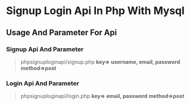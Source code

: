 # Signup Login Api In Php With Mysql

## Usage And Parameter For Api

### Signup Api And Parameter

> phpsignuploginapi/signup.php
**key=> username, email, password**
**method=>post**

### Login Api And Parameter
> phpsignuploginapi/login.php
**key=> email, password**
**method=>post**
